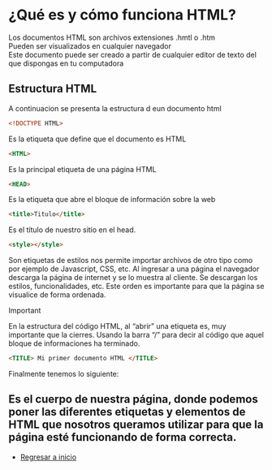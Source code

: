 # ¿Qué es y cómo funciona HTML?

Los documentos HTML son archivos extensiones .hmtl o .htm <br>
Pueden ser visualizados en cualquier navegador <br>
Este documento puede ser creado a partir de cualquier editor de texto del que dispongas en tu computadora <br>

## Estructura HTML

A continuacion se presenta la estructura d eun documento html 

~~~html
<!DOCTYPE HTML> 
~~~
Es la etiqueta que define que el documento es HTML

~~~html
<HTML> 
~~~
Es la principal etiqueta de una página HTML

~~~html
<HEAD> 
~~~
Es la etiqueta que abre el bloque de información sobre la web <br>

~~~html
<title>Titulo</title> 
~~~

Es el título de nuestro sitio en el head. 

~~~html
<style></style> 
~~~
Son etiquetas de estilos nos permite importar archivos de otro tipo como por ejemplo de Javascript, CSS, etc.
Al ingresar a una página el navegador descarga la página de internet y se lo muestra al cliente. Se descargan los estilos, funcionalidades, etc. Este orden es importante para que la página se visualice de forma ordenada.

> [!IMPORTANT] 
> En la estructura del código HTML, al “abrir” una etiqueta es, muy importante que la cierres. Usando la barra “/” para decir al código que aquel bloque de informaciones ha terminado.
> ~~~html
> <TITLE> Mi primer documento HTML </TITLE>
> ~~~

Finalmente tenemos lo siguiente:

Es el cuerpo de nuestra página, donde podemos poner las diferentes etiquetas y elementos de HTML que nosotros queramos utilizar para que la página esté funcionando de forma correcta.
-

- [Regresar a inicio](Crear-un-archivo-HTML/README.md)
